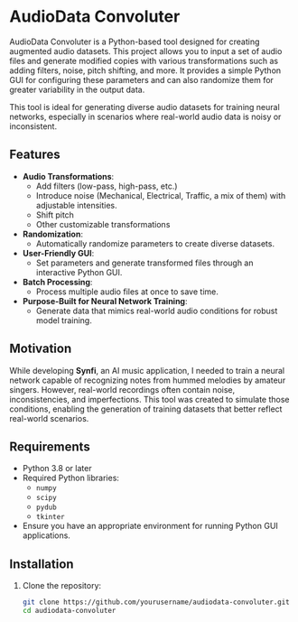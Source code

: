 # AudioData Convoluter

AudioData Convoluter is a Python-based tool designed for creating augmented audio datasets. This project allows you to input a set of audio files and generate modified copies with various transformations such as adding filters, noise, pitch shifting, and more. It provides a simple Python GUI for configuring these parameters and can also randomize them for greater variability in the output data.

This tool is ideal for generating diverse audio datasets for training neural networks, especially in scenarios where real-world audio data is noisy or inconsistent.

## Features

- **Audio Transformations**:
  - Add filters (low-pass, high-pass, etc.)
  - Introduce noise (Mechanical, Electrical, Traffic, a mix of them) with adjustable intensities.
  - Shift pitch
  - Other customizable transformations
- **Randomization**:
  - Automatically randomize parameters to create diverse datasets.
- **User-Friendly GUI**:
  - Set parameters and generate transformed files through an interactive Python GUI.
- **Batch Processing**:
  - Process multiple audio files at once to save time.
- **Purpose-Built for Neural Network Training**:
  - Generate data that mimics real-world audio conditions for robust model training.

## Motivation

While developing **Synfi**, an AI music application, I needed to train a neural network capable of recognizing notes from hummed melodies by amateur singers. However, real-world recordings often contain noise, inconsistencies, and imperfections. This tool was created to simulate those conditions, enabling the generation of training datasets that better reflect real-world scenarios.

## Requirements

- Python 3.8 or later
- Required Python libraries:
  - `numpy`
  - `scipy`
  - `pydub`
  - `tkinter`
- Ensure you have an appropriate environment for running Python GUI applications.

## Installation

1. Clone the repository:
   ```bash
   git clone https://github.com/yourusername/audiodata-convoluter.git
   cd audiodata-convoluter
